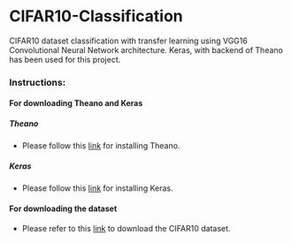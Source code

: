 # CIFAR10-Classification

CIFAR10 dataset classification with transfer learning using VGG16 Convolutional Neural Network architecture. Keras, with backend of Theano has been used for this project.

### Instructions:

#### For downloading Theano and Keras

##### Theano
* Please follow this [link]() for installing Theano.

##### Keras
* Please follow this [link]() for installing Keras.

#### For downloading the dataset
* Please refer to this [link]() to download the CIFAR10 dataset.




